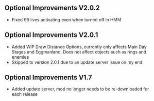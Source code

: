 ## Optional Improvements V2.0.2
- Fixed 99 lives activating even when turned off in HMM

## Optional Improvements V2.0.1
- Added WIP Draw Distance Options, currently only affects Main Day Stages and Eggmanland. Does not affect objects such as rings and enemies
- Skipped to version 2.0.1 due to an update server issue on my end

## Optional Improvements V1.7
- Added update server, mod no longer needs to be re-downloaded for each release

